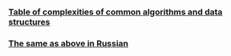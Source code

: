 ### [Table of complexities of common algorithms and data structures](https://github.com/ericdrowell/BigOCheatSheet)

### [The same as above in Russian](ru-bigocheatsheet.md)
